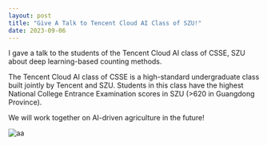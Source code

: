 ```yaml
---
layout: post
title: "Give A Talk to Tencent Cloud AI Class of SZU!"
date: 2023-09-06
---
```

<p> 
I gave a talk to the students of the Tencent Cloud AI class of CSSE, SZU about deep learning-based counting methods.
 </p>

The Tencent Cloud AI class of CSSE is a high-standard undergraduate class built jointly by Tencent and SZU. Students in this class have the highest National College Entrance Examination scores in SZU (>620 in Guangdong Province).

We will work together on AI-driven agriculture in the future!

![aa](https://portland-my.sharepoint.com/:i:/g/personal/qzhang364-c_my_cityu_edu_hk/EWfNcVX-vsNIoX2XKhHqR4sBVOxxWZayTr15isgZQjOi_g?e=WoFCFh)
